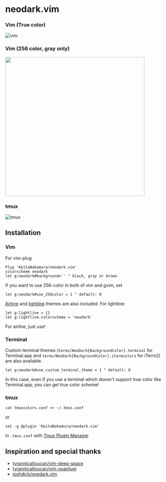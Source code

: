 # neodark.vim

### Vim (True color)
![vim](https://github.com/KeitaNakamura/neodark.vim/blob/master/Screenshot.png)

### Vim (256 color, gray only)
<img src="https://github.com/KeitaNakamura/neodark.vim/blob/master/Screenshot_256color.png" width="445">

### tmux
![tmux](https://github.com/KeitaNakamura/neodark.vim/blob/master/Screenshot_tmux.png)

## Installation

### Vim
For vim-plug
```vim
Plug 'KeitaNakamura/neodark.vim'
colorscheme neodark
let g:neodark#background='' " black, gray or brown
```

If you want to use 256-color in both of vim and gvim, set
```vim
let g:neodark#use_256color = 1 " default: 0
```

[Airline](https://github.com/vim-airline/vim-airline) and [lightline](https://github.com/itchyny/lightline.vim) themes are also included. For lightline:
```vim
let g:lightline = {}
let g:lightline.colorscheme = 'neodark'
```
For airline, just use!

### Terminal
Custom terminal themes (`terms/NeoDark{BackgroundColor}.terminal` for Terminal.app and `terms/NeoDark{BackgroundColor}.itermcolors` for iTerm2) are also available.
```vim
let g:neodark#use_custom_terminal_theme = 1 " default: 0
```
In this case, even if you use a terminal which doesn't support true color like Terminal.app, you can get true color scheme!

### tmux
```
cat tmuxcolors.conf >> ~/.tmux.conf
```
or
```
set -g @plugin 'KeitaNakamura/neodark.vim'
```
in `.tmux.conf` with [Tmux Plugin Manager](https://github.com/tmux-plugins/tpm)

## Inspiration and special thanks
* [tyrannicaltoucan/vim-deep-space](https://github.com/tyrannicaltoucan/vim-deep-space)
* [tyrannicaltoucan/vim-quantum](https://github.com/tyrannicaltoucan/vim-quantum)
* [joshdick/onedark.vim](https://github.com/joshdick/onedark.vim)
